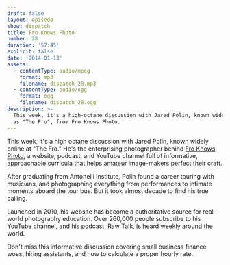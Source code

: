 ```yaml
---
draft: false
layout: episode
show: dispatch
title: Fro Knows Photo
number: 28
duration: '57:45'
explicit: false
date: '2014-01-13'
assets:
  - contentType: audio/mpeg
    format: mp3
    filename: dispatch_28.mp3
  - contentType: audio/ogg
    format: ogg
    filename: dispatch_28.ogg
description: >-
  This week, it's a high-octane discussion with Jared Polin, known widely online
  as "The Fro", from Fro Knows Photo.
---
```

This week, it's a high octane discussion with Jared Polin, known widely online at "The Fro." He's the enterprising photographer behind [Fro Knows Photo](http://froknowsphoto.com), a website, podcast, and YouTube channel full of informative, approachable curricula that helps amateur image-makers perfect their craft.

After graduating from Antonelli Institute, Polin found a career touring with musicians, and photographing everything from performances to intimate moments aboard the tour bus. But it took almost decade to find his true calling.

Launched in 2010, his website has become a authoritative source for real-world photography education. Over 260,000 people subscribe to his YouTube channel, and his podcast, Raw Talk, is heard weekly around the world.

Don't miss this informative discussion covering small business finance woes, hiring assistants, and how to calculate a proper hourly rate.